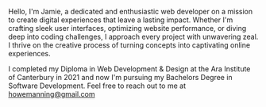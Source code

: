 Hello, I'm Jamie, a dedicated and enthusiastic web developer on a mission to create digital experiences that leave a lasting impact. Whether I'm crafting sleek user interfaces, optimizing website performance, or diving deep into coding challenges, I approach every project with unwavering zeal. I thrive on the creative process of turning concepts into captivating online experiences.

I completed my Diploma in Web Development & Design at the Ara Institute of Canterbury in 2021 and now I'm pursuing my Bachelors Degree in Software Development. Feel free to reach out to me at howemanning@gmail.com
